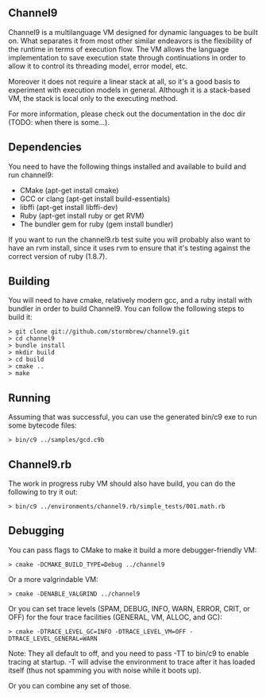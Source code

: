 Channel9
--------

Channel9 is a multilanguage VM designed for dynamic languages to be built on.
What separates it from most other similar endeavors is the flexibility of the
runtime in terms of execution flow. The VM allows the language implementation
to save execution state through continuations in order to allow it to control
its threading model, error model, etc.

Moreover it does not require a linear stack at all, so it's a good basis to
experiment with execution models in general. Although it is a stack-based VM,
the stack is local only to the executing method.

For more information, please check out the documentation in the doc dir (TODO: when
there is some...).

Dependencies
------------

You need to have the following things installed and available to build
and run channel9:

 * CMake (apt-get install cmake)
 * GCC or clang (apt-get install build-essentials)
 * libffi (apt-get install libffi-dev)
 * Ruby (apt-get install ruby or get RVM)
 * The bundler gem for ruby (gem install bundler)

If you want to run the channel9.rb test suite you will probably also want
to have an rvm install, since it uses rvm to ensure that it's testing against
the correct version of ruby (1.8.7).

Building
--------

You will need to have cmake, relatively modern gcc, and a ruby install with
bundler in order to build Channel9. You can follow the following steps to build
it:

	> git clone git://github.com/stormbrew/channel9.git
	> cd channel9
	> bundle install
	> mkdir build
	> cd build
	> cmake ..
	> make

Running
-------

Assuming that was successful, you can use the generated bin/c9 exe to
run some bytecode files:

	> bin/c9 ../samples/gcd.c9b

Channel9.rb
-----------

The work in progress ruby VM should also have build, you can
do the following to try it out:

	> bin/c9 ../environments/channel9.rb/simple_tests/001.math.rb

Debugging
---------

You can pass flags to CMake to make it build a more debugger-friendly VM:

	> cmake -DCMAKE_BUILD_TYPE=Debug ../channel9

Or a more valgrindable VM:

	> cmake -DENABLE_VALGRIND ../channel9

Or you can set trace levels (SPAM, DEBUG, INFO, WARN, ERROR, CRIT, or OFF) for
the four trace facilities (GENERAL, VM, ALLOC, and GC):

	> cmake -DTRACE_LEVEL_GC=INFO -DTRACE_LEVEL_VM=OFF -DTRACE_LEVEL_GENERAL=WARN

Note: They all default to off, and you need to pass -TT to bin/c9 to enable
tracing at startup. -T will advise the environment to trace after it has loaded
itself (thus not spamming you with noise while it boots up).

Or you can combine any set of those.
